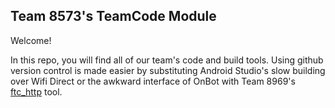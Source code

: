 ## Team 8573's TeamCode Module

Welcome!

In this repo, you will find all of our team's code and build toolѕ. Using github
version control is made easier by substituting Android Studio's slow building
over Wifi Direct or the awkward interface of OnBot with Team 8969's [ftc_http](https://github.com/TheLostLambda/ftc_http)
tool.
